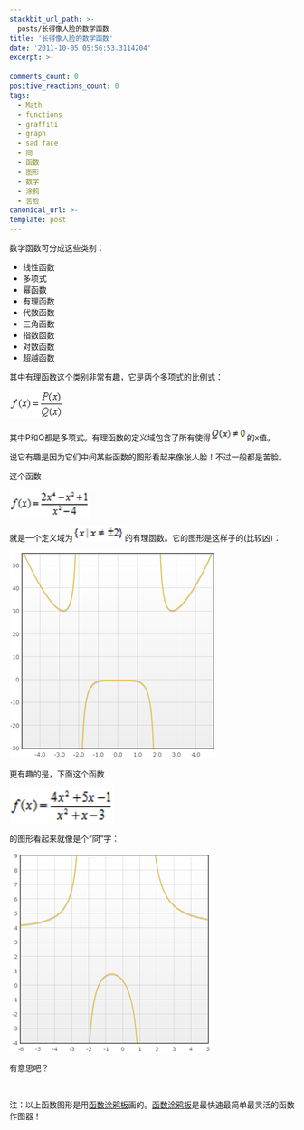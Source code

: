 ```yaml
---
stackbit_url_path: >-
  posts/长得像人脸的数学函数
title: '长得像人脸的数学函数'
date: '2011-10-05 05:56:53.3114204'
excerpt: >-
  
comments_count: 0
positive_reactions_count: 0
tags: 
  - Math
  - functions
  - graffiti
  - graph
  - sad face
  - 冏
  - 函数
  - 图形
  - 数学
  - 涂鸦
  - 苦脸
canonical_url: >-
template: post
---
```

<p>数学函数可分成这些类别：</p>  <ul>   <li>线性函数</li>    <li>多项式</li>    <li>幂函数</li>    <li>有理函数</li>    <li>代数函数</li>    <li>三角函数</li>    <li>指数函数</li>    <li>对数函数</li>    <li>超越函数</li> </ul>  <p>其中有理函数这个类别非常有趣，它是两个多项式的比例式：</p>  <p><a href="https://raw.githubusercontent.com/Jeff-Tian/blogengine.net/master/Source/BlogEngine/BlogEngine.NET/App_Data/files/1.gif"><img style="margin: 0px 10px 0px 0px" title="1" border="0" alt="1" src="https://raw.githubusercontent.com/Jeff-Tian/blogengine.net/master/Source/BlogEngine/BlogEngine.NET/App_Data/files/1_thumb.gif" width="96" height="50" /></a></p>  <p>其中P和Q都是多项式。有理函数的定义域包含了所有使得<a href="https://raw.githubusercontent.com/Jeff-Tian/blogengine.net/master/Source/BlogEngine/BlogEngine.NET/App_Data/files/image_148.png"><img title="image" border="0" alt="image" src="https://raw.githubusercontent.com/Jeff-Tian/blogengine.net/master/Source/BlogEngine/BlogEngine.NET/App_Data/files/image_thumb_141.png" width="64" height="22" /></a>的x值。</p>  <p>说它有趣是因为它们中间某些函数的图形看起来像张人脸！不过一般都是苦脸。</p>  <p>这个函数</p>  <p><a href="http://www.zizhujy.com/FunctionGraffiti?functions=(2*pow(x%2C4)%20-%20pow(x%2C2)%20%2B%201)%20%2F%20(pow(x%2C2)%20-%204)&amp;minOfx=-4.9&amp;maxOfx=4.9&amp;minOfy=-30&amp;maxOfy=55&amp;minOft=0&amp;maxOft=PI%20*%202&amp;points=200"><img style="margin: 0px 10px 0px 0px" title="苦脸，凶脸" border="0" alt="苦脸，凶脸" src="https://raw.githubusercontent.com/Jeff-Tian/blogengine.net/master/Source/BlogEngine/BlogEngine.NET/App_Data/files/image_149.png" width="141" height="49" /></a></p>  <p>就是一个定义域为<a href="https://raw.githubusercontent.com/Jeff-Tian/blogengine.net/master/Source/BlogEngine/BlogEngine.NET/App_Data/files/image_150.png"><img title="image" border="0" alt="image" src="https://raw.githubusercontent.com/Jeff-Tian/blogengine.net/master/Source/BlogEngine/BlogEngine.NET/App_Data/files/image_thumb_142.png" width="92" height="25" /></a>的有理函数。它的图形是这样子的(比较凶)：</p>  <p><a href="http://www.zizhujy.com/FunctionGraffiti?functions=(2*pow(x%2C4)%20-%20pow(x%2C2)%20%2B%201)%20%2F%20(pow(x%2C2)%20-%204)&amp;minOfx=-4.9&amp;maxOfx=4.9&amp;minOfy=-30&amp;maxOfy=55&amp;minOft=0&amp;maxOft=PI%20*%202&amp;points=200"><img style="margin: 0px 10px 0px 0px" title="苦脸，凶脸" border="0" alt="苦脸，凶脸" src="https://raw.githubusercontent.com/Jeff-Tian/blogengine.net/master/Source/BlogEngine/BlogEngine.NET/App_Data/files/image_151.png" width="365" height="366" /></a></p>  <p>更有趣的是，下面这个函数</p>  <p><a href="http://www.zizhujy.com/FunctionGraffiti?functions=(4*pow(x%2C%202)%20%2B%205*x%20-%201)%2F(pow(x%2C%202)%20%2B%20x%20-%203)%3B&amp;minOfx=-6&amp;maxOfx=5&amp;minOfy=-4&amp;maxOfy=9&amp;minOft=0&amp;maxOft=PI%20*%202&amp;points=500"><img style="margin: 0px 10px 0px 0px" title="冏" border="0" alt="冏" src="https://raw.githubusercontent.com/Jeff-Tian/blogengine.net/master/Source/BlogEngine/BlogEngine.NET/App_Data/files/image_152.png" width="185" height="63" /></a></p>            <p>的图形看起来就像是个“冏”字：</p>  <p><a href="http://www.zizhujy.com/FunctionGraffiti?functions=(4*pow(x%2C%202)%20%2B%205*x%20-%201)%2F(pow(x%2C%202)%20%2B%20x%20-%203)%3B&amp;minOfx=-6&amp;maxOfx=5&amp;minOfy=-4&amp;maxOfy=9&amp;minOft=0&amp;maxOft=PI%20*%202&amp;points=500"><img style="margin: 0px 10px 0px 0px" title="冏" border="0" alt="冏" src="https://raw.githubusercontent.com/Jeff-Tian/blogengine.net/master/Source/BlogEngine/BlogEngine.NET/App_Data/files/image_153.png" width="357" height="354" /></a></p>  <p>有意思吧？</p>  <p>&#160;</p>  <p>注：以上函数图形是用<a href="http://www.zizhujy.com/FunctionGraffiti" target="_blank">函数涂鸦板</a>画的。<a href="http://www.zizhujy.com/FunctionGraffiti" target="_blank">函数涂鸦板</a>是最快速最简单最灵活的函数作图器！</p>